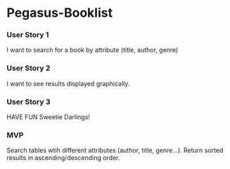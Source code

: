 # Pegasus-Booklist

### User Story 1
I want to search for a book by attribute (title, author, genre)

### User Story 2
I want to see results displayed graphically.

### User Story 3
HAVE FUN Sweetie Darlings!

### MVP
Search tables wtih different attributes (author, title, genre...). Return sorted results in ascending/descending order.



